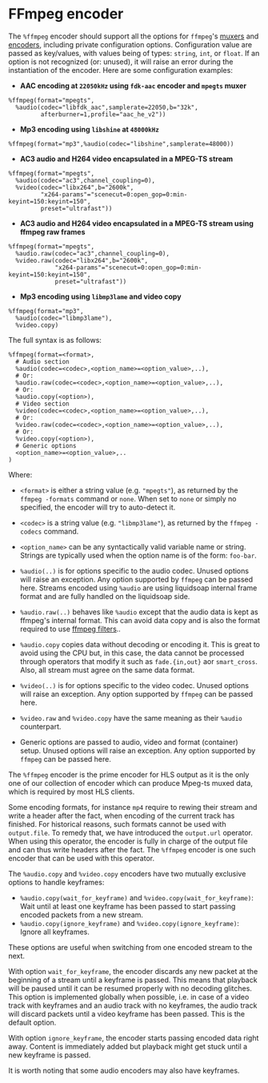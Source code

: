 # FFmpeg encoder

The `%ffmpeg` encoder should support all the options for `ffmpeg`'s [muxers](https://ffmpeg.org/ffmpeg-formats.html#Muxers) and [encoders](https://www.ffmpeg.org/ffmpeg-codecs.html), including private configuration options. Configuration value are passed as key/values, with values being of types: `string`, `int`, or `float`. If an option is not recognized (or: unused), it will raise an error during the instantiation of the encoder. Here are some configuration examples:

* **AAC encoding at `22050kHz` using `fdk-aac` encoder and `mpegts` muxer**
```liquidsoap
%ffmpeg(format="mpegts",
  %audio(codec="libfdk_aac",samplerate=22050,b="32k",
         afterburner=1,profile="aac_he_v2"))
```

* **Mp3 encoding using `libshine` at `48000kHz`**
```liquidsoap
%ffmpeg(format="mp3",%audio(codec="libshine",samplerate=48000))
```

* **AC3 audio and H264 video encapsulated in a MPEG-TS stream**
```liquidsoap
%ffmpeg(format="mpegts",
  %audio(codec="ac3",channel_coupling=0),
  %video(codec="libx264",b="2600k",
         "x264-params"="scenecut=0:open_gop=0:min-keyint=150:keyint=150",
         preset="ultrafast"))
```

* **AC3 audio and H264 video encapsulated in a MPEG-TS stream using ffmpeg raw frames**
```liquidsoap
%ffmpeg(format="mpegts",
  %audio.raw(codec="ac3",channel_coupling=0),
  %video.raw(codec="libx264",b="2600k",
             "x264-params"="scenecut=0:open_gop=0:min-keyint=150:keyint=150",
             preset="ultrafast"))
```

* **Mp3 encoding using `libmp3lame` and video copy**
```liquidsoap
%ffmpeg(format="mp3",
  %audio(codec="libmp3lame"),
  %video.copy)
```

The full syntax is as follows:

```liquidsoap
%ffmpeg(format=<format>,
  # Audio section
  %audio(codec=<codec>,<option_name>=<option_value>,..),
  # Or:
  %audio.raw(codec=<codec>,<option_name>=<option_value>,..),
  # Or:
  %audio.copy(<option>),
  # Video section
  %video(codec=<codec>,<option_name>=<option_value>,..),
  # Or:
  %video.raw(codec=<codec>,<option_name>=<option_value>,..),
  # Or:
  %video.copy(<option>),
  # Generic options
  <option_name>=<option_value>,..
)
```
Where:

* `<format>` is either a string value (e.g. `"mpegts"`), as returned by the `ffmpeg -formats` command or `none`. When set to `none` or simply no specified, the encoder will try to auto-detect it.
* `<codec>` is a string value (e.g. `"libmp3lame"`), as returned by the `ffmpeg -codecs` command.
* `<option_name>` can be any syntactically valid variable name or string. Strings are typically used when the option name is of the form: `foo-bar`.
* `%audio(..)` is for options specific to the audio codec. Unused options will raise an exception. Any option supported by `ffmpeg` can be passed here. Streams encoded using `%audio` are using liquidsoap internal frame format and are fully handled on the liquidsoap side.
* `%audio.raw(..)` behaves like `%audio` except that the audio data is kept as ffmpeg's internal format. This can avoid data copy and is also the format required to use [ffmpeg filters](ffmpeg_filters.html)..
* `%audio.copy` copies data without decoding or encoding it. This is great to avoid using the CPU but, in this case, the data cannot be processed through operators that modify it such as `fade.{in,out}` aor `smart_cross`. Also, all stream must agree on the same data format.
* `%video(..)` is for options specific to the video codec. Unused options will raise an exception. Any option supported by `ffmpeg` can be passed here.
* `%video.raw` and `%video.copy` have the same meaning as their `%audio` counterpart.

* Generic options are passed to audio, video and format (container) setup. Unused options will raise an exception. Any option supported by `ffmpeg` can be passed here.

The `%ffmpeg` encoder is the prime encoder for HLS output as it is the only one of our collection of encoder which can produce Mpeg-ts muxed data, which is required by most HLS clients.

Some encoding formats, for instance `mp4` require to rewing their stream and write a header after the fact, when encoding of the current track has finished. For historical reasons, such formats
cannot be used with `output.file`. To remedy that, we have introduced the `output.url` operator. When using this operator, the encoder is fully in charge of the output file and can thus write headers
after the fact. The `%ffmpeg` encoder is one such encoder that can be used with this operator.

The `%audio.copy` and `%video.copy` encoders have two mutually exclusive options to handle keyframes:

* `%audio.copy(wait_for_keyframe)` and `%video.copy(wait_for_keyframe)`: Wait until at least one keyframe has been passed to start passing encoded packets from a new stream.
* `%audio.copy(ignore_keyframe)` and `%video.copy(ignore_keyframe)`: Ignore all keyframes.

These options are useful when switching from one encoded stream to the next.

With option `wait_for_keyframe`, the encoder discards any new packet at the beginning of a stream until a keyframe is passed. This means that playback will be paused until it can be resumed properly with no decoding glitches. This option is implemented globally when possible, i.e. in case of a video track with keyframes and an audio track with no keyframes, the audio track will discard packets until a video keyframe has been passed. This is the default option.

With option `ignore_keyframe`, the encoder starts passing encoded data right away. Content is immediately added but playback might get stuck until a new keyframe is passed.

It is worth noting that some audio encoders may also have keyframes.
